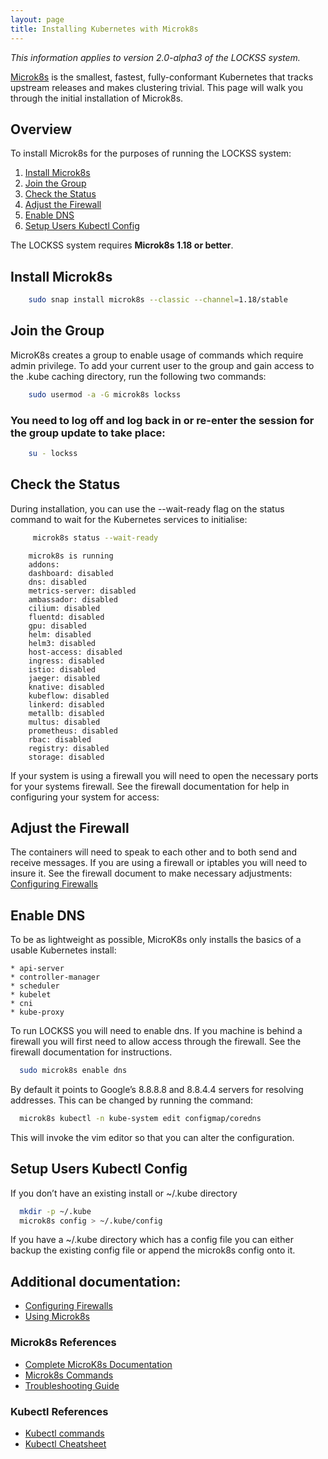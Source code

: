 ```yaml
---
layout: page
title: Installing Kubernetes with Microk8s
---
```


*This information applies to version 2.0-alpha3 of the LOCKSS system.*

[Microk8s](https://microk8s.io/) is the smallest, fastest, fully-conformant Kubernetes that tracks upstream releases and makes clustering trivial. This page will walk you through the initial installation of Microk8s.

## Overview

To install Microk8s for the purposes of running the LOCKSS system:

1.  [Install Microk8s](#install-microk8s)
1.  [Join the Group](#join-the-group)
1.  [Check the Status](#check-the-status)
1.  [Adjust the Firewall](#adjust-the-firewall)
1. 	[Enable DNS](#enable-dns)
1.  [Setup Users Kubectl Config](#setup-users-kubectl-config)

The LOCKSS system requires **Microk8s 1.18 or better**.

## Install Microk8s

```bash
    sudo snap install microk8s --classic --channel=1.18/stable
```

## Join the Group
MicroK8s creates a group to enable usage of commands which require admin privilege. To add your current user to the group and gain access to the .kube caching directory, run the following two commands:

```bash
    sudo usermod -a -G microk8s lockss
```

### You need to log off and log back in or re-enter the session for the group update to take place:

```bash
    su - lockss
```

## Check the Status
During installation, you can use the --wait-ready flag  on the status command to wait for the Kubernetes services to initialise:

```bash
     microk8s status --wait-ready
```
```text
	microk8s is running
	addons:
	dashboard: disabled
	dns: disabled
	metrics-server: disabled
	ambassador: disabled
	cilium: disabled
	fluentd: disabled
	gpu: disabled
	helm: disabled
	helm3: disabled
	host-access: disabled
	ingress: disabled
	istio: disabled
	jaeger: disabled
	knative: disabled
	kubeflow: disabled
	linkerd: disabled
	metallb: disabled
	multus: disabled
	prometheus: disabled
	rbac: disabled
	registry: disabled
	storage: disabled
```
If your system is using a firewall you will need to open the necessary ports for your systems firewall.  See the firewall documentation for help in configuring your system for access:

## Adjust the Firewall
The containers will need to speak to each other and to both send and receive messages.
If you are using a firewall or iptables you will need to insure it.  See the firewall document to make necessary adjustments:  [Configuring Firewalls](firewall)

## Enable DNS
To be as lightweight as possible, MicroK8s only installs the basics of a usable Kubernetes install:

    * api-server
    * controller-manager
    * scheduler
    * kubelet
    * cni
    * kube-proxy

To run LOCKSS you will need to enable dns.  If you machine is behind a firewall you will first need to allow access through the firewall. See the firewall documentation for instructions.

```bash
  sudo microk8s enable dns    
```

By default it points to Google’s 8.8.8.8 and 8.8.4.4 servers for resolving
addresses. This can be changed by running the command:

```bash
  microk8s kubectl -n kube-system edit configmap/coredns
```

This will invoke the vim editor so that you can alter the configuration.

## Setup Users Kubectl Config

If you don’t have an existing install or ~/.kube directory

```bash
  mkdir -p ~/.kube
  microk8s config > ~/.kube/config
```

If you have a ~/.kube directory which has a config file you can either backup the existing config file or append the microk8s config onto it.


## Additional documentation:
* [Configuring Firewalls](firewall)
* [Using Microk8s](using-microk8s)

### Microk8s References
* [Complete MicroK8s Documentation](https://microk8s.io/docs)
* [Microk8s Commands](https://microk8s.io/docs/commands) 
* [Troubleshooting Guide](https://microk8s.io/docs/troubleshooting)

### Kubectl References
* [Kubectl commands](https://kubernetes.io/docs/reference/generated/kubectl/kubectl-commands)
* [Kubectl Cheatsheet](https://kubernetes.io/docs/reference/kubectl/cheatsheet/)